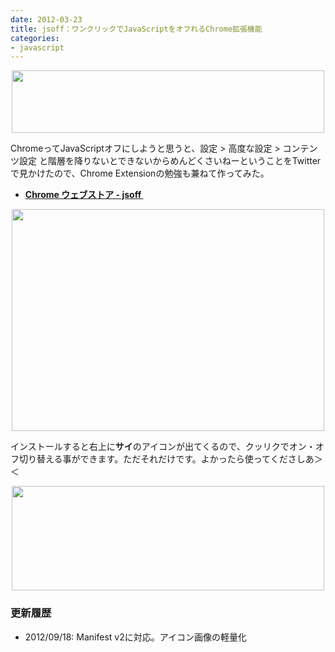 ```yaml
---
date: 2012-03-23
title: jsoff：ワンクリックでJavaScriptをオフれるChrome拡張機能
categories:
- javascript
---
```


<p style="text-align: center;"><a href="https://chrome.google.com/webstore/detail/kjhbibcocglfnpllfodaiabanmmegomm?hl=ja"><img class="aligncenter fig" title="jsoff" src="/static/blog/2012/03/01.png" alt="" width="500" height="100" /></a></p>
ChromeってJavaScriptオフにしようと思うと、設定 &gt; 高度な設定 &gt; コンテンツ設定 と階層を降りないとできないからめんどくさいねーということをTwitterで見かけたので、Chrome Extensionの勉強も兼ねて作ってみた。
<ul>
	<li><strong><a href="https://chrome.google.com/webstore/detail/kjhbibcocglfnpllfodaiabanmmegomm?hl=ja">Chrome ウェブストア - jsoff </a></strong></li>
</ul>
<div></div>
<p style="text-align: center;"><a href="/static/blog/2012/03/00.png"><img class="aligncenter  fig" title="Contents Settings" src="/static/blog/2012/03/00.png" alt="" width="500" height="355" /></a></p>
インストールすると右上に<strong>サイ</strong>のアイコンが出てくるので、クッリクでオン・オフ切り替える事ができます。ただそれだけです。よかったら使ってくださしあ＞＜
<p style="text-align: center;"><a href="/static/blog/2012/03/02.png"><img class="aligncenter  fig" title="例" src="/static/blog/2012/03/02.png" alt="" width="500" height="167" /></a></p>

<h3>更新履歴</h3>
<ul>
	<li>2012/09/18: Manifest v2に対応。アイコン画像の軽量化</li>
</ul>
